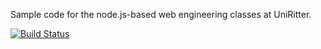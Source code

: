 Sample code for the node.js-based web engineering classes at UniRitter.

[![Build Status](https://travis-ci.org/fabiochiocca/uniritter-node-2016.svg?branch=master)](https://travis-ci.org/fabiochiocca/uniritter-node-2016)